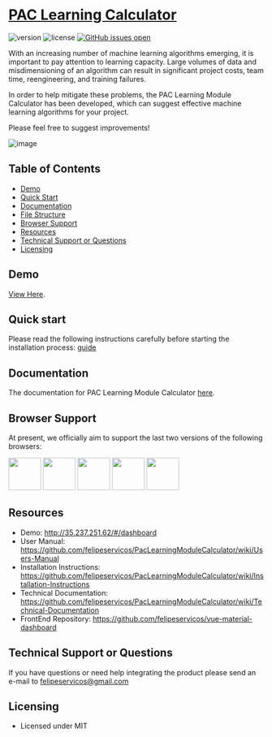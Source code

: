 # [PAC Learning Calculator](https://github.com/felipeservicos/PacLearningModuleCalculator) 


![version](https://img.shields.io/badge/version-1.0-blue.svg)  ![license](https://img.shields.io/badge/license-MIT-blue.svg) [![GitHub issues open](https://img.shields.io/github/issues/creativetimofficial/vue-material-dashboard.svg?maxAge=2592000)](https://github.com/creativetimofficial/vue-material-dashboard/issues?q=is%3Aopen+is%3Aissue) 

With an increasing number of machine learning algorithms emerging, it is important to pay attention to learning capacity. Large volumes of data and misdimensioning of an algorithm can result in significant project costs, team time, reengineering, and training failures.

In order to help mitigate these problems, the PAC Learning Module Calculator has been developed, which can suggest effective machine learning algorithms for your project.

Please feel free to suggest improvements!

![image](https://github.com/felipeservicos/PacLearningModuleCalculator/assets/42394525/3093441b-bf32-4bf6-84c7-01cf8a719fd7)


## Table of Contents


* [Demo](#demo)
* [Quick Start](#quick-start)
* [Documentation](#documentation)
* [File Structure](#file-structure)
* [Browser Support](#browser-support)
* [Resources](#resources)
* [Technical Support or Questions](#technical-support-or-questions)
* [Licensing](#licensing)



## Demo

[View Here](http://35.237.251.62/#/dashboard).


## Quick start

Please read the following instructions carefully before starting the installation process:
 [guide](https://github.com/felipeservicos/PacLearningModuleCalculator/wiki/Installation-Instructions) 


## Documentation
The documentation for PAC Learning Module Calculator [here](https://github.com/felipeservicos/PacLearningModuleCalculator/wiki).


## Browser Support

At present, we officially aim to support the last two versions of the following browsers:

<img src="https://s3.amazonaws.com/creativetim_bucket/github/browser/chrome.png" width="64" height="64"> <img src="https://s3.amazonaws.com/creativetim_bucket/github/browser/firefox.png" width="64" height="64"> <img src="https://s3.amazonaws.com/creativetim_bucket/github/browser/edge.png" width="64" height="64"> <img src="https://s3.amazonaws.com/creativetim_bucket/github/browser/safari.png" width="64" height="64"> <img src="https://s3.amazonaws.com/creativetim_bucket/github/browser/opera.png" width="64" height="64">


## Resources
- Demo: <http://35.237.251.62/#/dashboard>
- User Manual: <https://github.com/felipeservicos/PacLearningModuleCalculator/wiki/Users-Manual>
- Installation Instructions: <https://github.com/felipeservicos/PacLearningModuleCalculator/wiki/Installation-Instructions>
- Technical Documentation: <https://github.com/felipeservicos/PacLearningModuleCalculator/wiki/Technical-Documentation>
- FrontEnd Repository: <https://github.com/felipeservicos/vue-material-dashboard>


## Technical Support or Questions

If you have questions or need help integrating the product please send an e-mail to felipeservicos@gmail.com


## Licensing

- Licensed under MIT 

